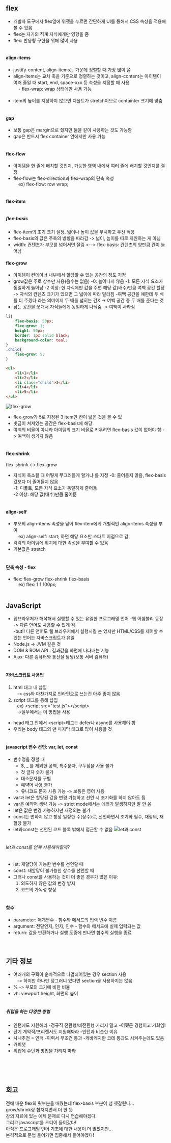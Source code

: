 ## flex
- 개발자 도구에서 flex옆에 위젯을 누르면 간단하게 UI를 통해서 CSS 속성을 적용해 볼 수 있음
- flex는 자기의 직계 자식에게만 영향을 줌
- flex: 반응형 구현을 위해 많이 사용<br><br>


#### align-items
- justify-content, align-items는 가운데 정렬할 때 가장 많이 씀
- align-items는 교차 축을 기준으로 정렬하는 것이고, align-content는 아이템이 여러 줄일 때 start, end, space-xxx 등 속성을 지정할 때 사용  
&nbsp;&nbsp;&nbsp;&nbsp;- flex-wrap: wrap 상태에만 사용 가능<br><br>
- item의 높이를 지정하지 않으면 디폴트가 stretch이므로 containter 크기에 맞춤<br><br>
#### gap
- 보통 gap은 margin으로 줬지만 둘을 같이 사용하는 것도 가능함
- gap은 반드시 flex container 안에서만 사용 가능<br><br>

#### flex-flow
- 아이템을 한 줄에 배치할 것인지, 가능한 영역 내에서 여러 줄에 배치할 것인지를 결정
- flex-flow는 flex-direction과 flex-wrap의 단축 속성  
&nbsp;&nbsp;&nbsp;&nbsp;ex) flex-flow: row wrap;<br><br>

#### flex-item<br><br>
##### flex-basis
- flex-item의 초기 크기 설정, 넓이나 높이 값을 무시하고 우선 적용
- flex-basis의 값은 주축의 방향을 따라감 -> 넓이, 높이를 따로 지원하는 게 아님
- width: 컨텐츠가 부모를 넘어서면 잘림  <-->  flex-basis: 컨텐츠의 양만큼 칸이 늘어남


#### flex-grow
- 아이템이 컨테이너 내부에서 할당할 수 있는 공간의 정도 지정
- grow값은 주로 상수만 사용(음수는 없음)
    -0: 늘어나지 않음
    -1: 모든 자식 요소가 동일하게 늘어남
    -2 이상: 한 자식에만 값을 주면 해당 값(배수)만큼 여백 공간 할당 -> 자식의 컨텐츠 크기가 있으면 그 넓이에 따라 달라짐
    -여백 공간을 얘한테 두 배를 더 주겠다 라는 의미이지 두 배를 넓히는 건X -> 여백 공간 중 두 배를 준다는 것
- 남는 공간을 쪼개서 자식들에게 동일하게 나눠줌 -> 여백이 사라짐  
```css
li{
    flex-basis: 50px;
    flex-grow: 1;
    height: 50px;
    border: 1px solid black;
    background-color: teal;
}
.child{
    flex-grow: 5;
}
```
```html
<ul>
    <li>1</li>
    <li>2</li>
    <li class="child">3</li>
    <li>4</li>
    <li>5</li>
</ul>
```
![flex-grow](img/content/flex-grow.png)
- flex-grow가 5로 지정된 3 item만 칸이 넓은 것을 볼 수 있
- 빗금이 쳐져있는 공간은 flex-basis에 해당  
- 여백의 비율이 아니라 아이템의 크기 비율로 키우려면 flex-basis 값이 없어야 함 -> 여백이 생기지 않음<br><br>

#### flex-shrink
flex-shrink <-> flex-grow
- 자식이 축소될 때 어떻게 쭈그러들게 할거냐 를 지정
    -0: 줄어들지 않음, flex-basis값보다 더 줄어들지 않음  
    -1: 디폴트, 모든 자식 요소가 동일하게 줄어듦  
    -2 이상: 해당 값(배수)만큼 줄어듦<br><br>

#### align-self
- 부모의 align-items 속성을 덮어 flex-item에게 개별적인 align-items 속성을 부여  
&nbsp;&nbsp;&nbsp;&nbsp;ex) align-self: start; 하면 해당 요소만 스타트 지점으로 감
- 각각의 아이템에 위치에 대한 속성을 부여할 수 있음
- 기본값은 stretch<br><br>

#### 단축 속성 - flex
- flex: flex-grow flex-shrink flex-basis  
&nbsp;&nbsp;&nbsp;&nbsp;ex) flex: 1 1 100px;<br><br>


## JavaScript
- 웹브라우저가 해석해서 실행할 수 있는 유일한 프로그래밍 언어
    -웹 어셈블리 등장 -> 다른 언어도 사용할 수 있게 됨  
    -but!! 다른 언어도 웹 브라우저에서 실행시킬 순 있지만 HTML/CSS를 제어할 수 있는 언어는 자바스크립트가 유일  
- Node.js -> JVM 같은 것
- DOM & BOM API : 결과값을 화면에 나타내는 기능
- Ajax: 다른 컴퓨터와 통신을 담당(보통 서버 컴퓨터)<br><br>

#### 자바스크립트 사용법
1. html 태그 내 삽입  
&nbsp;&nbsp; -> css와 마찬가지로 인라인으로 쓰는건 아주 좋지 않음
2. script 태그를 통해 삽입  
&nbsp;&nbsp; ex) \<script src="test.js"\>\</script\>  
&nbsp;&nbsp; ->실무에서는 이 방법을 사용  
- head 태그 안에서 \<script\>태그는 defer나 async를 사용해야 함
- 우리는 body 태그의 맨 마지막 태그로 많이 사용할 것<br><br>

#### javascript 변수 선언: var, let, const
- 변수명을 정할 때  
    - $, _ 를 제외한 공백, 특수문자, 구두점을 사용 불가  
    - 첫 글자 숫자 불가  
    - 대소문자를 구별  
    - 예약어 사용 불가  
    - 유니코드 문자 사용 가능 -> 보통은 영어 사용  
- var과 let은 할당된 값을 변경 가능하고 선언 시 초기화를 하지 않아도 됨
- var은 예약어 생략 가능 -> strict mode에서는 에러가 발생하지만 잘 안 씀
- let은 값은 변경 가능하지만 재정의는 불가
- const는 변하지 않고 항상 일정한 수(상수)로, 선언하면서 초기화 필수, 재정의, 재할당 불가
- let과const는 선언된 코드 블록 밖에서 접근할 수 없음
![let과 const](img/content/letconst.png)<br><br>

###### let과 const를 언제 사용해야할까?
- let: 재할당이 가능한 변수를 선언할 때
- const: 재할당이 불가능한 상수를 선언할 때
- 그러나 const를 사용하는 것이 더 좋은 경우가 많은 이유:
    1. 의도하지 않은 값의 변경 방지
    2. 코드의 가독성 향상<br><br>


#### 함수
- parameter: 매개변수 - 함수와 메서드의 입력 변수 이름
- argument: 전달인자, 인자, 인수 - 함수와 메서드에 실제 입력되는 값
- return: 값을 반환하거나 실행 도중에 만나면 함수의 실행을 종료<br><br><br>

## 기타 정보
- 여러개의 구획이 순차적으로 나열되어있는 경우 section 사용  
&nbsp;&nbsp; -> 하지만 하나만 덩그러니 있다면 section을 사용하지는 않음
- % -> 부모의 크기에 비한 비율
- vh: viewport height, 화면의 높이<br><br>
##### 취업을 하는 다양한 방법
- 인턴에도 지원해라
    -정규직 전환형/비전환형 가리지 말고
    -어쨌든 경험이고 기회임!
- 단기 계약직/프리랜서도 지원해봐라
    -인턴과 비슷한 이유
- 사내추천 = 인맥
    -이력서 무조건 통과
    -케바케지만 코테 통과도 시켜주는데도 있음
- 커피챗
- 취업에 수단과 방법을 가리지 마라<br><br><br><br><br>

## 회고
전에 배운 flex의 뒷부분을 배웠는데 flex-basis 부분이 넘 헷갈린다...  
grow/shrink랑 합쳐지면서 더 한 듯  
강의 자료에 있는 예제 문제로 다시 연습해야겠다.  
그리고 javascript를 드디어 들어갔다!  
아직은 프로그래밍 언어 기초에 대한 내용이 더 많았지만...  
본격적으로 문법 들어가면 집중해서 들어야겠다!